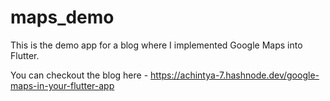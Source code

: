 # maps_demo

This is the demo app for a blog where I implemented Google Maps into Flutter. <p>
You can checkout the blog here - https://achintya-7.hashnode.dev/google-maps-in-your-flutter-app
